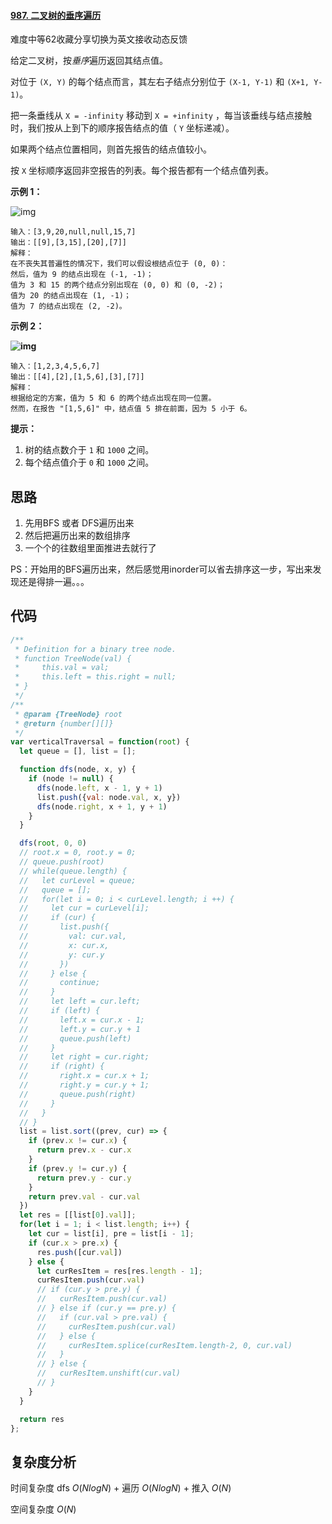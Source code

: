 #### [987. 二叉树的垂序遍历](https://leetcode-cn.com/problems/vertical-order-traversal-of-a-binary-tree/)

难度中等62收藏分享切换为英文接收动态反馈

给定二叉树，按*垂序*遍历返回其结点值。

对位于 `(X, Y)` 的每个结点而言，其左右子结点分别位于 `(X-1, Y-1)` 和 `(X+1, Y-1)`。

把一条垂线从 `X = -infinity` 移动到 `X = +infinity` ，每当该垂线与结点接触时，我们按从上到下的顺序报告结点的值（ `Y` 坐标递减）。

如果两个结点位置相同，则首先报告的结点值较小。

按 `X` 坐标顺序返回非空报告的列表。每个报告都有一个结点值列表。

 

**示例 1：**

![img](https://assets.leetcode-cn.com/aliyun-lc-upload/uploads/2019/02/02/1236_example_1.PNG)

```
输入：[3,9,20,null,null,15,7]
输出：[[9],[3,15],[20],[7]]
解释： 
在不丧失其普遍性的情况下，我们可以假设根结点位于 (0, 0)：
然后，值为 9 的结点出现在 (-1, -1)；
值为 3 和 15 的两个结点分别出现在 (0, 0) 和 (0, -2)；
值为 20 的结点出现在 (1, -1)；
值为 7 的结点出现在 (2, -2)。
```

**示例 2：**

**![img](https://assets.leetcode-cn.com/aliyun-lc-upload/uploads/2019/02/23/tree2.png)**

```
输入：[1,2,3,4,5,6,7]
输出：[[4],[2],[1,5,6],[3],[7]]
解释：
根据给定的方案，值为 5 和 6 的两个结点出现在同一位置。
然而，在报告 "[1,5,6]" 中，结点值 5 排在前面，因为 5 小于 6。
```

 

**提示：**

1. 树的结点数介于 `1` 和 `1000` 之间。
2. 每个结点值介于 `0` 和 `1000` 之间。



## 思路

1. 先用BFS 或者 DFS遍历出来
2. 然后把遍历出来的数组排序
3. 一个个的往数组里面推进去就行了

PS：开始用的BFS遍历出来，然后感觉用inorder可以省去排序这一步，写出来发现还是得排一遍。。。

## 代码

```javascript
/**
 * Definition for a binary tree node.
 * function TreeNode(val) {
 *     this.val = val;
 *     this.left = this.right = null;
 * }
 */
/**
 * @param {TreeNode} root
 * @return {number[][]}
 */
var verticalTraversal = function(root) {
  let queue = [], list = [];

  function dfs(node, x, y) {
    if (node != null) {
      dfs(node.left, x - 1, y + 1)
      list.push({val: node.val, x, y})
      dfs(node.right, x + 1, y + 1)
    }
  }

  dfs(root, 0, 0)
  // root.x = 0, root.y = 0;
  // queue.push(root)
  // while(queue.length) {
  //   let curLevel = queue;
  //   queue = [];
  //   for(let i = 0; i < curLevel.length; i ++) {
  //     let cur = curLevel[i];
  //     if (cur) {
  //       list.push({
  //         val: cur.val,
  //         x: cur.x,
  //         y: cur.y
  //       })
  //     } else {
  //       continue;
  //     }
  //     let left = cur.left;
  //     if (left) {
  //       left.x = cur.x - 1;
  //       left.y = cur.y + 1
  //       queue.push(left)
  //     }
  //     let right = cur.right;
  //     if (right) {
  //       right.x = cur.x + 1;
  //       right.y = cur.y + 1;
  //       queue.push(right)
  //     }
  //   }
  // }
  list = list.sort((prev, cur) => {
    if (prev.x != cur.x) {
      return prev.x - cur.x
    }
    if (prev.y != cur.y) {
      return prev.y - cur.y
    }
    return prev.val - cur.val
  })
  let res = [[list[0].val]];
  for(let i = 1; i < list.length; i++) {
    let cur = list[i], pre = list[i - 1];
    if (cur.x > pre.x) {
      res.push([cur.val])
    } else {
      let curResItem = res[res.length - 1];
      curResItem.push(cur.val)
      // if (cur.y > pre.y) {
      //   curResItem.push(cur.val)
      // } else if (cur.y == pre.y) {
      //   if (cur.val > pre.val) {
      //     curResItem.push(cur.val)
      //   } else {
      //     curResItem.splice(curResItem.length-2, 0, cur.val)
      //   }
      // } else {
      //   curResItem.unshift(cur.val)
      // }
    }
  }

  return res
};
```



## 复杂度分析

时间复杂度	dfs $O(NlogN)$ + 遍历 $O(NlogN)$ + 推入 $O(N)$

空间复杂度	$O(N)$